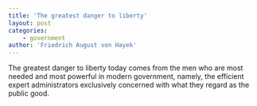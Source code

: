 ```yaml
---
title: 'The greatest danger to liberty'
layout: post
categories:
    - government
author: 'Friedrich August von Hayek'
---
```


The greatest danger to liberty today comes from the men who are most needed and most powerful in modern government, namely, the efficient expert administrators exclusively concerned with what they regard as the public good.